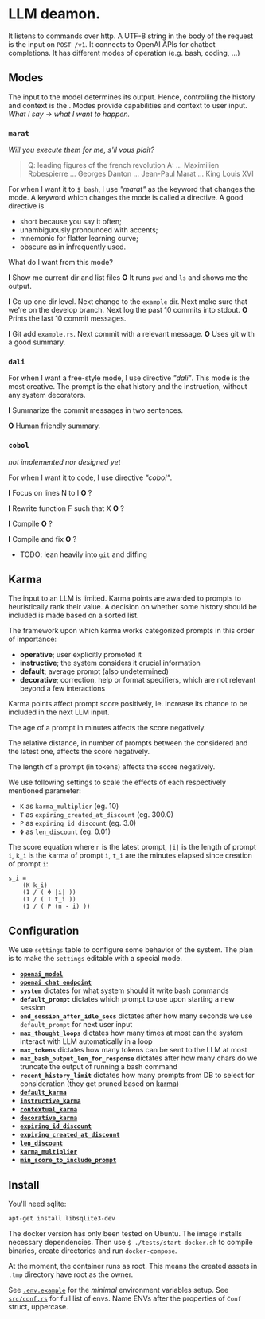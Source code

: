 # LLM deamon.

It listens to commands over http.
A UTF-8 string in the body of the request is the input on `POST /v1`.
It connects to OpenAI APIs for chatbot completions.
It has different modes of operation (e.g. bash, coding, ...)

## Modes

The input to the model determines its output.
Hence, controlling the history and context is the .
Modes provide capabilities and context to user input.
_What I say -> what I want to happen._

### `marat`

_Will you execute them for me, s'il vous plait?_

> Q: leading figures of the french revolution
> A: ... Maximilien Robespierre ... Georges Danton ... Jean-Paul Marat ... King Louis XVI

For when I want it to `$ bash`, I use _"marat"_ as the keyword that changes the mode.
A keyword which changes the mode is called a directive.
A good directive is

- short because you say it often;
- unambiguously pronounced with accents;
- mnemonic for flatter learning curve;
- obscure as in infrequently used.

What do I want from this mode?

**I** Show me current dir and list files
**O** It runs `pwd` and `ls` and shows me the output.

**I** Go up one dir level. Next change to the `example` dir. Next make sure that we're on the develop branch. Next log the past 10 commits into stdout.
**O** Prints the last 10 commit messages.

**I** Git add `example.rs`. Next commit with a relevant message.
**O** Uses git with a good summary.

### `dali`

For when I want a free-style mode, I use directive _"dali"_.
This mode is the most creative.
The prompt is the chat history and the instruction, without any system decorators.

**I** Summarize the commit messages in two sentences.

**O** Human friendly summary.

### `cobol`

_not implemented nor designed yet_

For when I want it to code, I use directive _"cobol"_.

**I** Focus on lines N to I
**O** ?

**I** Rewrite function F such that X
**O** ?

**I** Compile
**O** ?

**I** Compile and fix
**O** ?

- TODO: lean heavily into `git` and diffing

## Karma

The input to an LLM is limited.
Karma points are awarded to prompts to heuristically rank their value.
A decision on whether some history should be included is made based on a sorted list.

The framework upon which karma works categorized prompts in this order of importance:

- **operative**; user explicitly promoted it
- **instructive**; the system considers it crucial information
- **default**; average prompt (also undetermined)
- **decorative**; correction, help or format specifiers, which are not relevant beyond a few interactions

Karma points affect prompt score positively, ie. increase its chance to be included in the next LLM input.

The age of a prompt in minutes affects the score negatively.

The relative distance, in number of prompts between the considered and the latest one, affects the score negatively.

The length of a prompt (in tokens) affects the score negatively.

We use following settings to scale the effects of each respectively mentioned parameter:

- `Κ` as `karma_multiplier` (eg. 10)
- `Τ` as `expiring_created_at_discount` (eg. 300.0)
- `Ρ` as `expiring_id_discount` (eg. 3.0)
- `Φ` as `len_discount` (eg. 0.01)

The score equation where
`n` is the latest prompt,
`|i|` is the length of prompt `i`,
`k_i` is the karma of prompt `i`,
`t_i` are the minutes elapsed since creation of prompt `i`:

```
s_i =
    (Κ k_i)
    (1 / ( Φ |i| ))
    (1 / ( Τ t_i ))
    (1 / ( Ρ (n - i) ))
```

## Configuration

We use `settings` table to configure some behavior of the system.
The plan is to make the `settings` editable with a special mode.

- [**`openai_model`**][openai-api-chat]
- [**`openai_chat_endpoint`**][openai-api-chat]
- **`system`** dictates for what system should it write bash commands
- **`default_prompt`** dictates which prompt to use upon starting a new session
- **`end_session_after_idle_secs`** dictates after how many seconds we use `default_prompt` for next user input
- **`max_thought_loops`** dictates how many times at most can the system interact with LLM automatically in a loop
- **`max_tokens`** dictates how many tokens can be sent to the LLM at most
- **`max_bash_output_len_for_response`** dictates after how many chars do we truncate the output of running a bash command
- **`recent_history_limit`** dictates how many prompts from DB to select for consideration (they get pruned based on [karma](#karma))
- [**`default_karma`**](#karma)
- [**`instructive_karma`**](#karma)
- [**`contextual_karma`**](#karma)
- [**`decorative_karma`**](#karma)
- [**`expiring_id_discount`**](#karma)
- [**`expiring_created_at_discount`**](#karma)
- [**`len_discount`**](#karma)
- [**`karma_multiplier`**](#karma)
- [**`min_score_to_include_prompt`**](#karma)

## Install

You'll need sqlite:

```bash
apt-get install libsqlite3-dev
```

The docker version has only been tested on Ubuntu.
The image installs necessary dependencies.
Then use `$ ./tests/start-docker.sh` to compile binaries, create directories and run `docker-compose`.

At the moment, the container runs as root.
This means the created assets in `.tmp` directory have root as the owner.

See [`.env.example`](.env.example) for the _minimal_ environment variables setup.
See [`src/conf.rs`](src/conf.rs) for full list of envs.
Name ENVs after the properties of `Conf` struct, uppercase.

<!-- List of References -->

[openai-api-chat]: https://platform.openai.com/docs/api-reference/chat
